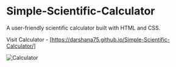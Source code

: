 # Simple-Scientific-Calculator
A user-friendly scientific calculator built with HTML and CSS.

Visit Calculator - [https://darshana75.github.io/Simple-Scientific-Calculator/]

![Calculator](https://github.com/Darshana75/Simple-Scientific-Calculator/assets/84192420/a4c7b91b-00bd-47f2-9813-15ce9c1bbcb1)
